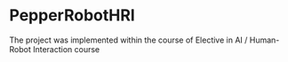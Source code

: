 # PepperRobotHRI
The project was implemented within the course of Elective in AI / Human-Robot Interaction course
